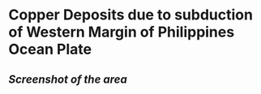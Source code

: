 <h1>Copper Deposits due to subduction of Western Margin of Philippines Ocean Plate

<h2><i>Screenshot of the area</i>
